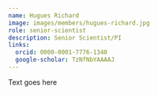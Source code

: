 ```yaml
---
name: Hugues Richard
image: images/members/hugues-richard.jpg
role: senior-scientist
description: Senior Scientist/PI
links:
  orcid: 0000-0001-7776-1340
  google-scholar: TzNfNbYAAAAJ
---
```


Text goes here

